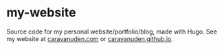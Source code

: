 # my-website
Source code for my personal website/portfolio/blog, made with Hugo. See my website at [caravanuden.com](caravanuden.com) or [caravanuden.github.io](caravanuden.github.io).
